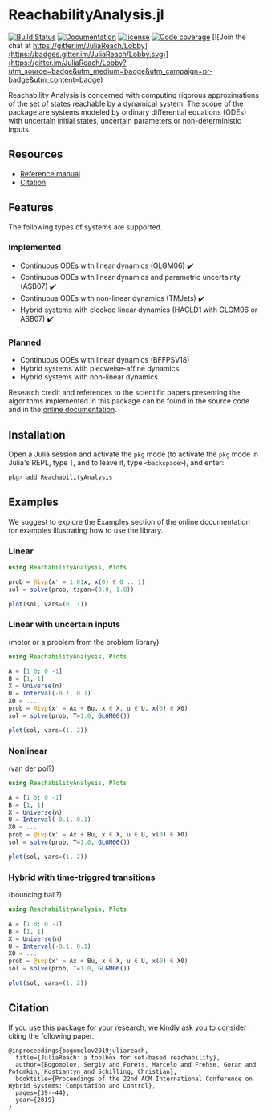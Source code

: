 # ReachabilityAnalysis.jl

[![Build Status](https://travis-ci.org/mforets/ReachabilityAnalysis.jl.svg?branch=master)](https://travis-ci.org/mforets/ReachabilityAnalysis.jl)
[![Documentation](https://img.shields.io/badge/docs-latest-blue.svg)](https://mforets.github.io/ReachabilityAnalysis.jl/dev/)
[![license](https://img.shields.io/github/license/mashape/apistatus.svg?maxAge=2592000)](https://github.com/mforets/ReachabilityAnalysis.jl/blob/master/LICENSE)
[![Code coverage](http://codecov.io/github/mforets/ReachabilityAnalysis.jl/coverage.svg?branch=master)](https://codecov.io/github/mforets/ReachabilityAnalysis.jl?branch=master)
[![Join the chat at https://gitter.im/JuliaReach/Lobby](https://badges.gitter.im/JuliaReach/Lobby.svg)](https://gitter.im/JuliaReach/Lobby?utm_source=badge&utm_medium=badge&utm_campaign=pr-badge&utm_content=badge)


Reachability Analysis is concerned with computing rigorous approximations of the set
of states reachable by a dynamical system. The scope of the package are systems
modeled by ordinary differential equations (ODEs) with uncertain initial states,
uncertain parameters or non-deterministic inputs.

## Resources

- [Reference manual](https://mforets.github.io/ReachabilityAnalysis.jl/dev/)
- [Citation]()

## Features

The following types of systems are supported.

### Implemented

- Continuous ODEs with linear dynamics (GLGM06) :heavy_check_mark:
- Continuous ODEs with linear dynamics and parametric uncertainty (ASB07) :heavy_check_mark:
- Continuous ODEs with non-linear dynamics (TMJets) :heavy_check_mark:
- Hybrid systems with clocked linear dynamics (HACLD1 with GLGM06 or ASB07) :heavy_check_mark:

### Planned

- Continuous ODEs with linear dynamics (BFFPSV18)
- Hybrid systems with piecweise-affine dynamics
- Hybrid systems with non-linear dynamics

Research credit and references to the scientific papers presenting the algorithms
implemented in this package can be found in the source code and in
the [online documentation](http://juliareach.github.io/ReachabilityAnalysis.jl/dev/).

## Installation

Open a Julia session and activate the
`pkg` mode (to activate the `pkg` mode in Julia's REPL, type `]`,
and to leave it, type `<backspace>`), and enter:

```julia
pkg> add ReachabilityAnalysis
```

## Examples

We suggest to explore the Examples section of the online documentation for examples
illustrating how to use the library.

### Linear

```julia
using ReachabilityAnalysis, Plots

prob = @ivp(x' = 1.01x, x(0) ∈ 0 .. 1)
sol = solve(prob, tspan=(0.0, 1.0))

plot(sol, vars=(0, 1))
```

### Linear with uncertain inputs

(motor or a problem from the problem library)

```julia
using ReachabilityAnalysis, Plots

A = [1 0; 0 -1]
B = [1, 1]
X = Universe(n)
U = Interval(-0.1, 0.1)
X0 = ...
prob = @ivp(x' = Ax + Bu, x ∈ X, u ∈ U, x(0) ∈ X0)
sol = solve(prob, T=1.0, GLGM06())

plot(sol, vars=(1, 2))
```

### Nonlinear

(van der pol?)

```julia
using ReachabilityAnalysis, Plots

A = [1 0; 0 -1]
B = [1, 1]
X = Universe(n)
U = Interval(-0.1, 0.1)
X0 = ...
prob = @ivp(x' = Ax + Bu, x ∈ X, u ∈ U, x(0) ∈ X0)
sol = solve(prob, T=1.0, GLGM06())

plot(sol, vars=(1, 2))
```

### Hybrid with time-triggred transitions

(bouncing ball?)

```julia
using ReachabilityAnalysis, Plots

A = [1 0; 0 -1]
B = [1, 1]
X = Universe(n)
U = Interval(-0.1, 0.1)
X0 = ...
prob = @ivp(x' = Ax + Bu, x ∈ X, u ∈ U, x(0) ∈ X0)
sol = solve(prob, T=1.0, GLGM06())

plot(sol, vars=(1, 2))
```

## Citation

If you use this package for your research, we kindly ask you to consider citing the following paper.

```
@inproceedings{bogomolov2019juliareach,
  title={JuliaReach: a toolbox for set-based reachability},
  author={Bogomolov, Sergiy and Forets, Marcelo and Frehse, Goran and Potomkin, Kostiantyn and Schilling, Christian},
  booktitle={Proceedings of the 22nd ACM International Conference on Hybrid Systems: Computation and Control},
  pages={39--44},
  year={2019}
}
```
